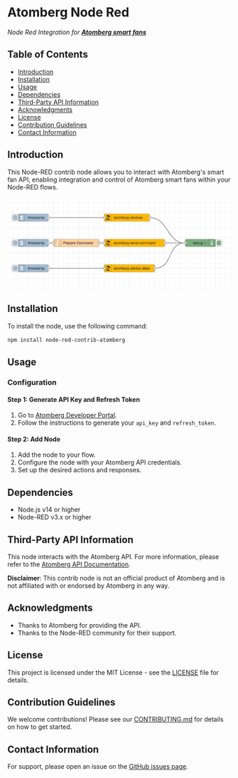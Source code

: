 # Atomberg Node Red
*Node Red Integration for **[Atomberg smart fans](https://atomberg.com/atomberg-ceiling-fans)***

## Table of Contents
- [Introduction](#introduction)
- [Installation](#installation)
- [Usage](#usage)
- [Dependencies](#dependencies)
- [Third-Party API Information](#third-party-api-information)
- [Acknowledgments](#acknowledgments)
- [License](#license)
- [Contribution Guidelines](#contribution-guidelines)
- [Contact Information](#contact-information)

## Introduction
This Node-RED contrib node allows you to interact with Atomberg's smart fan API, enabling integration and control of Atomberg smart fans within your Node-RED flows.

![Atomberg Flow](https://raw.githubusercontent.com/sisodiakaran/node-red-contrib-atomberg/master/image.png "Atomberg Flow")

## Installation
To install the node, use the following command:
```bash
npm install node-red-contrib-atomberg
```

## Usage
### Configuration
#### Step 1: Generate API Key and Refresh Token
1. Go to [Atomberg Developer Portal](https://developer.atomberg-iot.com/#overview).
2. Follow the instructions to generate your `api_key` and `refresh_token`.

#### Step 2: Add Node
1. Add the node to your flow.
2. Configure the node with your Atomberg API credentials.
3. Set up the desired actions and responses.

<!-- ### Example
```json
[{
    "id": "1",
    "type": "atomberg",
    "name": "Control Fan",
    "apiKey": "YOUR_API_KEY",
    "action": "turnOn",
    "fanId": "12345"
}]
``` -->

## Dependencies
- Node.js v14 or higher
- Node-RED v3.x or higher

## Third-Party API Information
This node interacts with the Atomberg API. For more information, please refer to the [Atomberg API Documentation](https://developer.atomberg-iot.com/).

**Disclaimer**: This contrib node is not an official product of Atomberg and is not affiliated with or endorsed by Atomberg in any way.

## Acknowledgments
- Thanks to Atomberg for providing the API.
- Thanks to the Node-RED community for their support.

## License
This project is licensed under the MIT License - see the [LICENSE](https://opensource.org/license/mit) file for details.

## Contribution Guidelines
We welcome contributions! Please see our [CONTRIBUTING.md](CONTRIBUTING.md) for details on how to get started.

## Contact Information
For support, please open an issue on the [GitHub issues page](https://github.com/sisodiakaran/node-red-contrib-atomberg/issues).
